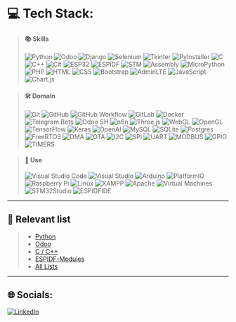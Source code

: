 # 💻 Tech Stack:
>  #### 📚 Skills 
> ![Python](https://img.shields.io/badge/python-3670A0?style=for-the-badge&logo=python&logoColor=ffdd54) ![Odoo](https://img.shields.io/badge/odoo-%234e0b5b.svg?style=for-the-badge&logo=odoo&logoColor=white) ![Django](https://img.shields.io/badge/django-%23092E20.svg?style=for-the-badge&logo=django&logoColor=white) ![Selenium](https://img.shields.io/badge/Selenium-43B02A?style=for-the-badge&logo=selenium&logoColor=white) ![Tkinter](https://img.shields.io/badge/Tkinter-3776AB?style=for-the-badge&logo=python&logoColor=white) ![PyInstaller](https://img.shields.io/badge/PyInstaller-17B7A3?style=for-the-badge&logo=python&logoColor=white)
![C](https://img.shields.io/badge/c-%2300599C.svg?style=for-the-badge&logo=c&logoColor=white) ![C++](https://img.shields.io/badge/C++-00599C?style=for-the-badge&logo=c%2B%2B&logoColor=white) ![C#](https://img.shields.io/badge/c%23-%23239120.svg?style=for-the-badge&logo=csharp&logoColor=white) ![ESP32](https://img.shields.io/badge/ESP32-E7352C.svg?style=for-the-badge&logo=espressif&logoColor=white) ![ESPIDF](https://img.shields.io/badge/ESPIDF-000000?style=for-the-badge&logo=espressif&logoColor=white) ![STM](https://img.shields.io/badge/STM-03234B?style=for-the-badge&logo=stmicroelectronics&logoColor=white)  ![Assembly](https://img.shields.io/badge/Assembly-525252?style=for-the-badge&logo=assembly&logoColor=white) ![MicroPython](https://img.shields.io/badge/MicroPython-006400?style=for-the-badge&logo=micropython&logoColor=white)
![PHP](https://img.shields.io/badge/php-%23777BB4.svg?style=for-the-badge&logo=php&logoColor=white) ![HTML](https://img.shields.io/badge/HTML5-E34F26?style=for-the-badge&logo=html5&logoColor=white) ![CSS](https://img.shields.io/badge/CSS3-1572B6?style=for-the-badge&logo=css3&logoColor=white) ![Bootstrap](https://img.shields.io/badge/Bootstrap-563D7C?style=for-the-badge&logo=bootstrap&logoColor=white) ![AdminLTE](https://img.shields.io/badge/AdminLTE-222D32?style=for-the-badge&logo=adminlte&logoColor=white) ![JavaScript](https://img.shields.io/badge/javascript-%23323330.svg?style=for-the-badge&logo=javascript&logoColor=%23F7DF1E) ![Chart.js](https://img.shields.io/badge/Chart.js-FF6384.svg?style=for-the-badge&logo=chartdotjs&logoColor=white) 

> #### 🛠️ Domain
> ![Git](https://img.shields.io/badge/git-%23F05033.svg?style=for-the-badge&logo=git&logoColor=white) ![GitHub](https://img.shields.io/badge/github-%23121011.svg?style=for-the-badge&logo=github&logoColor=white) ![GitHub Workflow](https://img.shields.io/badge/GitHub_Workflow-2088FF.svg?style=for-the-badge&logo=github-actions&logoColor=white) ![GitLab](https://img.shields.io/badge/gitlab-%23181717.svg?style=for-the-badge&logo=gitlab&logoColor=white) ![Docker](https://img.shields.io/badge/docker-%230db7ed.svg?style=for-the-badge&logo=docker&logoColor=white) ![Telegram Bots](https://img.shields.io/badge/Telegram%20Bots-2CA5E0?style=for-the-badge&logo=telegram&logoColor=white) 
![Odoo SH](https://img.shields.io/badge/Odoo_SH-%234e0b5b.svg?style=for-the-badge&logo=odoo&logoColor=white) ![n8n](https://img.shields.io/badge/n8n-000000?style=for-the-badge&logo=n8n&logoColor=00FF88)
![Three.js](https://img.shields.io/badge/Three.js-000000?style=for-the-badge&logo=threedotjs&logoColor=white) ![WebGL](https://img.shields.io/badge/WebGL-990000?logo=webgl&logoColor=white&style=for-the-badge) ![OpenGL](https://img.shields.io/badge/OpenGL-%23FFFFFF.svg?style=for-the-badge&logo=opengl)
![TensorFlow](https://img.shields.io/badge/TensorFlow-%23FF6F00.svg?style=for-the-badge&logo=TensorFlow&logoColor=white) ![Keras](https://img.shields.io/badge/Keras-D00000?style=for-the-badge&logo=keras&logoColor=white)  ![OpenAI](https://img.shields.io/badge/OpenAI-412991?style=for-the-badge&logo=openai&logoColor=white) 
![MySQL](https://img.shields.io/badge/mysql-4479A1.svg?style=for-the-badge&logo=mysql&logoColor=white) ![SQLite](https://img.shields.io/badge/sqlite-%2307405e.svg?style=for-the-badge&logo=sqlite&logoColor=white) ![Postgres](https://img.shields.io/badge/postgres-%23316192.svg?style=for-the-badge&logo=postgresql&logoColor=white)  
![FreeRTOS](https://img.shields.io/badge/FreeRTOS-20232A?style=for-the-badge) ![DMA](https://img.shields.io/badge/DMA-0055FF?style=for-the-badge) ![OTA](https://img.shields.io/badge/OTA-00AAFF?style=for-the-badge) ![I2C](https://img.shields.io/badge/I2C-008080?style=for-the-badge) ![SPI](https://img.shields.io/badge/SPI-9933CC?style=for-the-badge) ![UART](https://img.shields.io/badge/UART-FF6600?style=for-the-badge) ![MODBUS](https://img.shields.io/badge/MODBUS-0066CC?style=for-the-badge) ![GPIO](https://img.shields.io/badge/GPIO-FF9900?style=for-the-badge) ![TIMERS](https://img.shields.io/badge/TIMERS-990099?style=for-the-badge)

> #### 🌱 Use
> ![Visual Studio Code](https://img.shields.io/badge/VS%20Code-007ACC?style=for-the-badge&logo=visual-studio-code&logoColor=white) ![Visual Studio](https://img.shields.io/badge/Visual%20Studio-5C2D91?style=for-the-badge&logo=visual-studio&logoColor=white) ![Arduino](https://img.shields.io/badge/Arduino-00979D?style=for-the-badge&logo=arduino&logoColor=white)  ![PlatformIO](https://img.shields.io/badge/PlatformIO-FF7F00?style=for-the-badge&logo=platformio&logoColor=white) ![Raspberry Pi](https://img.shields.io/badge/-RaspberryPi-C51A4A?style=for-the-badge&logo=Raspberry-Pi) ![Linux](https://img.shields.io/badge/Linux-FCC624?style=for-the-badge&logo=linux&logoColor=black)  ![XAMPP](https://img.shields.io/badge/xampp-%23FB7A24.svg?style=for-the-badge&logo=xampp&logoColor=white) ![Apache](https://img.shields.io/badge/apache-%23D42029.svg?style=for-the-badge&logo=apache&logoColor=white) ![Virtual Machines](https://img.shields.io/badge/Virtual%20Machines-4B4B4B?style=for-the-badge&logo=virtualbox&logoColor=white) ![STM32Studio](https://img.shields.io/badge/STM32Studio-03234B?style=for-the-badge&logo=stmicroelectronics&logoColor=white) ![ESPIDFIDE](https://img.shields.io/badge/ESPIDFIDE-000000?style=for-the-badge&logo=espressif&logoColor=white)

<hr/>

## 🚀 Relevant list
> - [Python](https://github.com/stars/acevedoesteban999/lists/python)
> - [Odoo](https://github.com/stars/acevedoesteban999/lists/odoo)
> - [C / C++](https://github.com/stars/acevedoesteban999/lists/c-c)
> - [ESPIDF-Modules](https://github.com/stars/acevedoesteban999/lists/espressif)
> - [All Lists](https://github.com/acevedoesteban999?tab=stars)

<hr/>

## 🌐 Socials:
[![LinkedIn](https://img.shields.io/badge/LinkedIn-%230077B5.svg?logo=linkedin&logoColor=white)](https://linkedin.com/in/www.linkedin.com/in/esteban-acevedo-santana-a73630288) 

